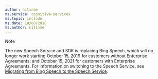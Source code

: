 ```yaml
---
author: nitinme
ms.service: cognitive-services
ms.topic: include
ms.date: 10/08/2018
ms.author: nitinme
---
```

> [!NOTE]
> The new Speech Service and SDK is replacing Bing Speech, which will no longer work starting October 15, 2019 for customers without Enterprise Agreements; and October 15, 2021 for customers with Enterprise Agreements. For information on switching to the Speech Service, see [Migrating from Bing Speech to the Speech Service](../articles/cognitive-services/speech-service/how-to-migrate-from-bing-speech.md).